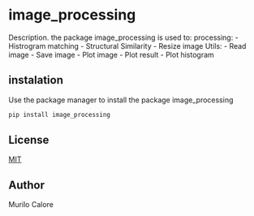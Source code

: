 # image_processing

Description.
the package image_processing is used to:
    processing:
        - Histrogram matching
        - Structural Similarity
        - Resize image
    Utils:
        - Read image
        - Save image
        - Plot image
        - Plot result
        - Plot histogram

## instalation
Use the package manager to install the package image_processing

```bash
pip install image_processing
```

## License
[MIT](https://opensource.org/licenses/MIT)

## Author
Murilo Calore
